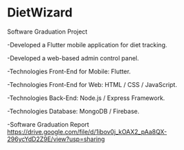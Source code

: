 # DietWizard
Software Graduation Project



-Developed a Flutter mobile application for diet tracking.

-Developed a web-based admin control panel.

-Technologies Front-End for Mobile: Flutter.

-Technologies Front-End for Web: HTML / CSS / JavaScript.

-Technologies Back-End: Node.js / Express Framework.

-Technologies Database: MongoDB / Firebase.

-Software Graduation Report
https://drive.google.com/file/d/1ibov0j_kOAX2_pAa8QX-296ycYdD2Z9E/view?usp=sharing


